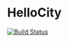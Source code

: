 # HelloCity
[![Build Status](https://travis-ci.org/gaydukov/HelloCity.svg?branch=master)](https://travis-ci.org/gaydukov/HelloCity)
